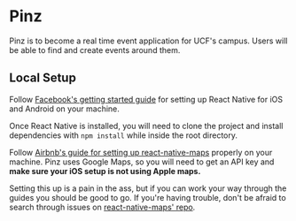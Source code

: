 # Pinz

Pinz is to become a real time event application for UCF's campus. Users will be able to find and create events around them.

## Local Setup

Follow [Facebook's getting started guide](https://facebook.github.io/react-native/docs/getting-started.html) for setting up React Native for iOS and Android on your machine.

Once React Native is installed, you will need to clone the project and install dependencies with `npm install` while inside the root directory.

Follow [Airbnb's guide for setting up react-native-maps](https://github.com/airbnb/react-native-maps/blob/master/docs/installation.md) properly on your machine. Pinz uses Google Maps, so you will need to get an API key and **make sure your iOS setup is not using Apple maps.**

Setting this up is a pain in the ass, but if you can work your way through the guides you should be good to go. If you're having trouble, don't be afraid to search through issues on [react-native-maps' repo](https://github.com/airbnb/react-native-maps/issues).

